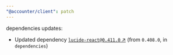 ```yaml
---
"@accounter/client": patch
---
```

dependencies updates:
  - Updated dependency [`lucide-react@0.411.0` ↗︎](https://www.npmjs.com/package/lucide-react/v/0.411.0) (from `0.408.0`, in `dependencies`)
